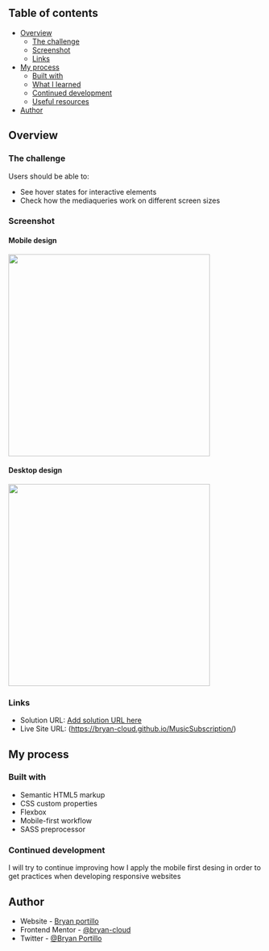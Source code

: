 ## Table of contents

- [Overview](#overview)
  - [The challenge](#the-challenge)
  - [Screenshot](#screenshot)
  - [Links](#links)
- [My process](#my-process)
  - [Built with](#built-with)
  - [What I learned](#what-i-learned)
  - [Continued development](#continued-development)
  - [Useful resources](#useful-resources)
- [Author](#author)


## Overview

### The challenge

Users should be able to:

- See hover states for interactive elements
- Check how the mediaqueries work on different screen sizes

### Screenshot

#### Mobile design

<img src="https://i.imgur.com/8o3tYLb.png" width="400px" ></a>

#### Desktop design

<img src="https://i.imgur.com/YnpwGkf.png" width="400px" ></a>



### Links

- Solution URL: [Add solution URL here](https://your-solution.com)
- Live Site URL: (https://bryan-cloud.github.io/MusicSubscription/)

## My process

### Built with

- Semantic HTML5 markup
- CSS custom properties
- Flexbox
- Mobile-first workflow
- SASS preprocessor

### Continued development

I will try to continue improving how I apply the mobile first desing in order to get practices when developing responsive websites

## Author

- Website - [Bryan portillo](https://www.your-site.com)
- Frontend Mentor - [@bryan-cloud](https://www.frontendmentor.io/profile/bryan-cloud)
- Twitter - [@Bryan Portillo](https://twitter.com/bportillo701)
